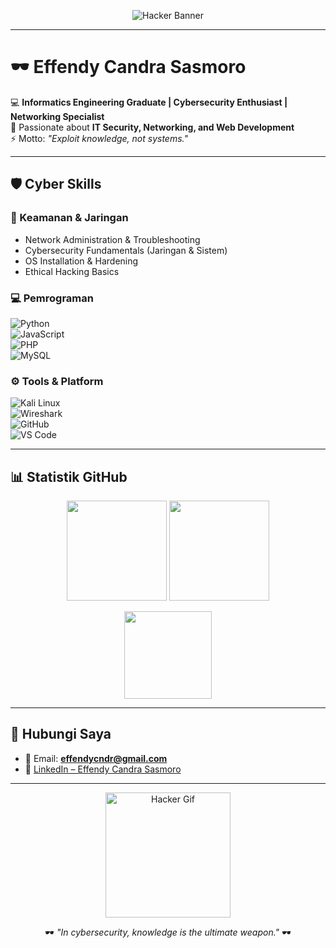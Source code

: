 <!-- Banner Hacker Style -->
<p align="center">
  <img src="https://readme-typing-svg.herokuapp.com?font=Fira+Code&size=24&duration=4000&pause=1000&color=00FF00&center=true&vCenter=true&width=700&lines=Initializing+System...;Access+Granted...;Welcome+to+Effendy+Candra+Sasmoro's+Profile;>_+Cybersecurity+%7C+Networking+%7C+Web+Development;Terminal+Ready+..." alt="Hacker Banner" />
</p>

---

# 🕶️ Effendy Candra Sasmoro  

💻 **Informatics Engineering Graduate | Cybersecurity Enthusiast | Networking Specialist**  
🔐 Passionate about **IT Security, Networking, and Web Development**  
⚡ Motto: *"Exploit knowledge, not systems."*  

---

## 🛡️ Cyber Skills  

### 🔐 Keamanan & Jaringan  
- Network Administration & Troubleshooting  
- Cybersecurity Fundamentals (Jaringan & Sistem)  
- OS Installation & Hardening  
- Ethical Hacking Basics  

### 💻 Pemrograman  
![Python](https://img.shields.io/badge/-Python-3776AB?logo=python&logoColor=fff)  
![JavaScript](https://img.shields.io/badge/-JavaScript-F7DF1E?logo=javascript&logoColor=000)  
![PHP](https://img.shields.io/badge/-PHP-777BB4?logo=php&logoColor=fff)  
![MySQL](https://img.shields.io/badge/-MySQL-4479A1?logo=mysql&logoColor=fff)  

### ⚙️ Tools & Platform  
![Kali Linux](https://img.shields.io/badge/-Kali%20Linux-557C94?logo=kalilinux&logoColor=fff)  
![Wireshark](https://img.shields.io/badge/-Wireshark-1679A7?logo=wireshark&logoColor=fff)  
![GitHub](https://img.shields.io/badge/-GitHub-181717?logo=github&logoColor=fff)  
![VS Code](https://img.shields.io/badge/-VS%20Code-0078D4?logo=visualstudiocode&logoColor=fff)  

---

## 📊 Statistik GitHub  

<p align="center">
  <img src="https://github-readme-stats.vercel.app/api?username=your-username&show_icons=true&theme=radical&hide_border=true&bg_color=000000&title_color=00FF00&icon_color=00FF00&text_color=00FF00" height="160"/>
  <img src="https://github-readme-streak-stats.herokuapp.com/?user=your-username&theme=dark&hide_border=true&background=000000&ring=00FF00&fire=00FF00&currStreakLabel=00FF00" height="160"/>
</p>

<p align="center">
  <img src="https://github-readme-stats.vercel.app/api/top-langs/?username=your-username&layout=compact&theme=dark&hide_border=true&bg_color=000000&title_color=00FF00&text_color=00FF00" height="140"/>
</p>

---

## 📡 Hubungi Saya  

- 📧 Email: **effendycndr@gmail.com**  
- 🔗 [LinkedIn – Effendy Candra Sasmoro](https://linkedin.com/in/effendy-candra-sasmoro)  

---

<p align="center">
  <img src="https://media.giphy.com/media/hqU2KkjW5bE2v2Z7Q2/giphy.gif" width="200" alt="Hacker Gif"/>
</p>

<p align="center">
  🕶️ <i>"In cybersecurity, knowledge is the ultimate weapon."</i> 🕶️
</p>
